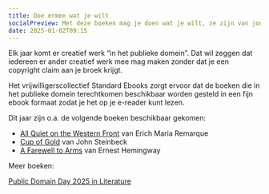 ```yaml
---
title: Doe ermee wat je wilt
socialPreview: Met deze boeken mag je doen wat je wilt, ze zijn van jou en van mij.
date: 2025-01-02T09:15
---
```


Elk jaar komt er creatief werk “in het publieke domein”. Dat wil zeggen dat iedereen er ander creatief werk mee mag maken zonder dat je een copyright claim aan je broek krijgt. 

Het vrijwilligerscollectief Standard Ebooks zorgt ervoor dat de boeken die in het publieke domein terechtkomen beschikbaar worden gesteld in een fijn ebook formaat zodat je het op je e-reader kunt lezen.

Dit jaar zijn o.a. de volgende boeken beschikbaar gekomen:

- [All Quiet on the Western Front](https://standardebooks.org/ebooks/erich-maria-remarque/all-quiet-on-the-western-front/a-w-wheen) van Erich Maria Remarque
- [Cup of Gold](https://standardebooks.org/ebooks/john-steinbeck/cup-of-gold) van John Steinbeck
- [A Farewell to Arms](https://standardebooks.org/ebooks/ernest-hemingway/a-farewell-to-arms) van Ernest Hemingway

Meer boeken:

[Public Domain Day 2025 in Literature](https://standardebooks.org/blog/public-domain-day-2025)